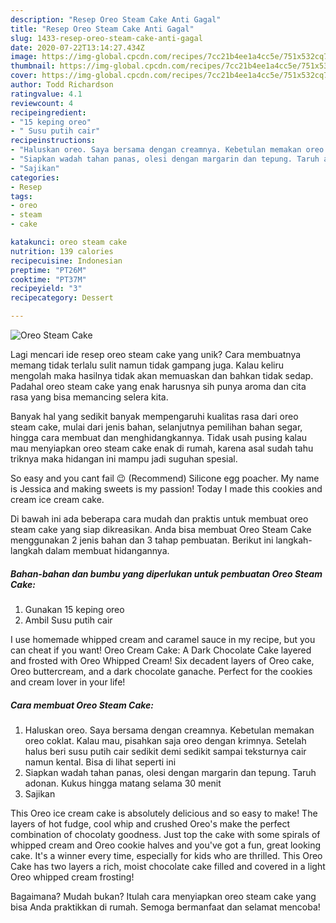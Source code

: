 ```yaml
---
description: "Resep Oreo Steam Cake Anti Gagal"
title: "Resep Oreo Steam Cake Anti Gagal"
slug: 1433-resep-oreo-steam-cake-anti-gagal
date: 2020-07-22T13:14:27.434Z
image: https://img-global.cpcdn.com/recipes/7cc21b4ee1a4cc5e/751x532cq70/oreo-steam-cake-foto-resep-utama.jpg
thumbnail: https://img-global.cpcdn.com/recipes/7cc21b4ee1a4cc5e/751x532cq70/oreo-steam-cake-foto-resep-utama.jpg
cover: https://img-global.cpcdn.com/recipes/7cc21b4ee1a4cc5e/751x532cq70/oreo-steam-cake-foto-resep-utama.jpg
author: Todd Richardson
ratingvalue: 4.1
reviewcount: 4
recipeingredient:
- "15 keping oreo"
- " Susu putih cair"
recipeinstructions:
- "Haluskan oreo. Saya bersama dengan creamnya. Kebetulan memakan oreo coklat. Kalau mau, pisahkan saja oreo dengan krimnya. Setelah halus beri susu putih cair sedikit demi sedikit sampai teksturnya cair namun kental. Bisa di lihat seperti ini"
- "Siapkan wadah tahan panas, olesi dengan margarin dan tepung. Taruh adonan. Kukus hingga matang selama 30 menit"
- "Sajikan"
categories:
- Resep
tags:
- oreo
- steam
- cake

katakunci: oreo steam cake 
nutrition: 139 calories
recipecuisine: Indonesian
preptime: "PT26M"
cooktime: "PT37M"
recipeyield: "3"
recipecategory: Dessert

---
```



![Oreo Steam Cake](https://img-global.cpcdn.com/recipes/7cc21b4ee1a4cc5e/751x532cq70/oreo-steam-cake-foto-resep-utama.jpg)

Lagi mencari ide resep oreo steam cake yang unik? Cara membuatnya memang tidak terlalu sulit namun tidak gampang juga. Kalau keliru mengolah maka hasilnya tidak akan memuaskan dan bahkan tidak sedap. Padahal oreo steam cake yang enak harusnya sih punya aroma dan cita rasa yang bisa memancing selera kita.

Banyak hal yang sedikit banyak mempengaruhi kualitas rasa dari oreo steam cake, mulai dari jenis bahan, selanjutnya pemilihan bahan segar, hingga cara membuat dan menghidangkannya. Tidak usah pusing kalau mau menyiapkan oreo steam cake enak di rumah, karena asal sudah tahu triknya maka hidangan ini mampu jadi suguhan spesial.

So easy and you cant fail 😉 (Recommend) Silicone egg poacher. My name is Jessica and making sweets is my passion! Today I made this cookies and cream ice cream cake.


Di bawah ini ada beberapa cara mudah dan praktis untuk membuat oreo steam cake yang siap dikreasikan. Anda bisa membuat Oreo Steam Cake menggunakan 2 jenis bahan dan 3 tahap pembuatan. Berikut ini langkah-langkah dalam membuat hidangannya.

<!--inarticleads1-->

##### Bahan-bahan dan bumbu yang diperlukan untuk pembuatan Oreo Steam Cake:

1. Gunakan 15 keping oreo
1. Ambil  Susu putih cair


I use homemade whipped cream and caramel sauce in my recipe, but you can cheat if you want! Oreo Cream Cake: A Dark Chocolate Cake layered and frosted with Oreo Whipped Cream! Six decadent layers of Oreo cake, Oreo buttercream, and a dark chocolate ganache. Perfect for the cookies and cream lover in your life! 

<!--inarticleads2-->

##### Cara membuat Oreo Steam Cake:

1. Haluskan oreo. Saya bersama dengan creamnya. Kebetulan memakan oreo coklat. Kalau mau, pisahkan saja oreo dengan krimnya. Setelah halus beri susu putih cair sedikit demi sedikit sampai teksturnya cair namun kental. Bisa di lihat seperti ini
1. Siapkan wadah tahan panas, olesi dengan margarin dan tepung. Taruh adonan. Kukus hingga matang selama 30 menit
1. Sajikan


This Oreo ice cream cake is absolutely delicious and so easy to make! The layers of hot fudge, cool whip and crushed Oreo&#39;s make the perfect combination of chocolaty goodness. Just top the cake with some spirals of whipped cream and Oreo cookie halves and you&#39;ve got a fun, great looking cake. It&#39;s a winner every time, especially for kids who are thrilled. This Oreo Cake has two layers a rich, moist chocolate cake filled and covered in a light Oreo whipped cream frosting! 

Bagaimana? Mudah bukan? Itulah cara menyiapkan oreo steam cake yang bisa Anda praktikkan di rumah. Semoga bermanfaat dan selamat mencoba!
